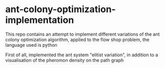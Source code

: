 # ant-colony-optimization-implementation
This repo contains an attempt to implement different variations of the ant colony optimization algorithm, applied to the flow shop problem, the language used is python

First of all, implemented the ant system "elitist variation", in addition to a visualisation of the pheromon density on the path graph
